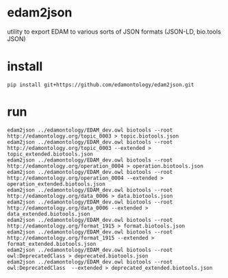 # edam2json
utility to export EDAM to various sorts of JSON formats (JSON-LD, bio.tools JSON)

# install

    pip install git+https://github.com/edamontology/edam2json.git

# run

    edam2json ../edamontology/EDAM_dev.owl biotools --root http://edamontology.org/topic_0003 > topic.biotools.json
    edam2json ../edamontology/EDAM_dev.owl biotools --root http://edamontology.org/topic_0003 --extended > topic_extended.biotools.json
    edam2json ../edamontology/EDAM_dev.owl biotools --root http://edamontology.org/operation_0004 > operation.biotools.json
    edam2json ../edamontology/EDAM_dev.owl biotools --root http://edamontology.org/operation_0004 --extended > operation_extended.biotools.json
    edam2json ../edamontology/EDAM_dev.owl biotools --root http://edamontology.org/data_0006 > data.biotools.json
    edam2json ../edamontology/EDAM_dev.owl biotools --root http://edamontology.org/data_0006 --extended > data_extended.biotools.json
    edam2json ../edamontology/EDAM_dev.owl biotools --root http://edamontology.org/format_1915 > format.biotools.json
    edam2json ../edamontology/EDAM_dev.owl biotools --root http://edamontology.org/format_1915 --extended > format_extended.biotools.json
    edam2json ../edamontology/EDAM_dev.owl biotools --root owl:DeprecatedClass > deprecated.biotools.json 
    edam2json ../edamontology/EDAM_dev.owl biotools --root owl:DeprecatedClass  --extended > deprecated_extended.biotools.json

